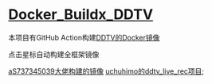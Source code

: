 # [Docker_Buildx_DDTV](https://hub.docker.com/repository/docker/zzcabc/ddtv)
本项目有GitHub Action构建[DDTV的Docker镜像](https://github.com/CHKZL/DDTV2) 

点击星标自动构建全框架镜像

[aS737345039大佬构建的镜像](https://github.com/aS737345039/Docker-DDTVLiveRec)
[uchuhimo的ddtv_live_rec项目](https://hub.docker.com/r/uchuhimo/ddtv_live_rec);

